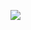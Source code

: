 <a href="https://velog.io/@g7199" target="_blank"><img src="https://img.shields.io/badge/Velog-20c997?style=flat-square&logo=Vimeo&logoColor=white"/></a>
